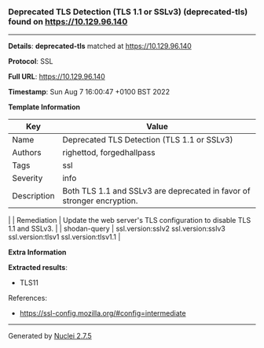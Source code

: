 ### Deprecated TLS Detection (TLS 1.1 or SSLv3) (deprecated-tls) found on https://10.129.96.140
---
**Details**: **deprecated-tls**  matched at https://10.129.96.140

**Protocol**: SSL

**Full URL**: https://10.129.96.140

**Timestamp**: Sun Aug 7 16:00:47 +0100 BST 2022

**Template Information**

| Key | Value |
|---|---|
| Name | Deprecated TLS Detection (TLS 1.1 or SSLv3) |
| Authors | righettod, forgedhallpass |
| Tags | ssl |
| Severity | info |
| Description | Both TLS 1.1 and SSLv3 are deprecated in favor of stronger encryption.
 |
| Remediation | Update the web server's TLS configuration to disable TLS 1.1 and SSLv3.
 |
| shodan-query | ssl.version:sslv2 ssl.version:sslv3 ssl.version:tlsv1 ssl.version:tlsv1.1 |

**Extra Information**

**Extracted results**:

- TLS11


References: 
- https://ssl-config.mozilla.org/#config=intermediate

---
Generated by [Nuclei 2.7.5](https://github.com/projectdiscovery/nuclei)